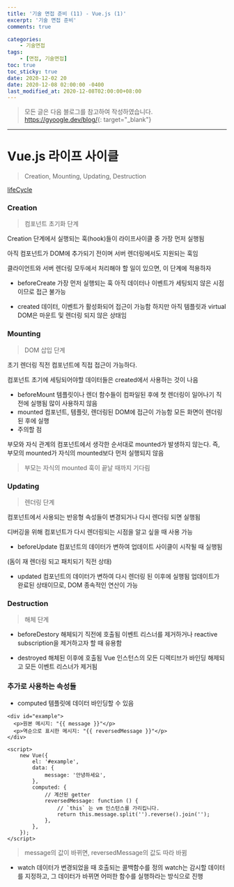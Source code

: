 ```yaml
---
title: '기술 면접 준비 (11) - Vue.js (1)'
excerpt: '기술 면접 준비'
comments: true

categories:
    - 기술면접
tags:
    - [면접, 기술면접]
toc: true
toc_sticky: true
date: 2020-12-02 20
date: 2020-12-08 02:00:00 -0400
last_modified_at: 2020-12-08T02:00:00+08:00
---
```


> 모든 글은 다음 블로그를 참고하여 작성하였습니다.<br> <https://gyoogle.dev/blog/>{: target="\_blank"}

<hr>

# Vue.js 라이프 사이클

> Creation, Mounting, Updating, Destruction

[lifeCycle](https://miro.medium.com/max/700/1*tnSXRrpLBYmfHnIagITlcg.png)

### Creation

> 컴포넌트 초기화 단계

Creation 단계에서 실행되는 훅(hook)들이 라이프사이클 중 가장 먼저 실행됨

아직 컴포넌트가 DOM에 추가되기 전이며 서버 렌더링에서도 지원되는 훅임

클라이언트와 서버 렌더링 모두에서 처리해야 할 일이 있으면, 이 단계에 적용하자

-   beforeCreate
    가장 먼저 실행되는 훅
    아직 데이터나 이벤트가 세팅되지 않은 시점이므로 접근 불가능

-   created
    데이터, 이벤트가 활성화되어 접근이 가능함
    하지만 아직 템플릿과 virtual DOM은 마운트 및 렌더링 되지 않은 상태임

### Mounting

> DOM 삽입 단계

초기 렌더링 직전 컴포넌트에 직접 접근이 가능하다.

컴포넌트 초기에 세팅되어야할 데이터들은 created에서 사용하는 것이 나음

-   beforeMount
    템플릿이나 렌더 함수들이 컴파일된 후에 첫 렌더링이 일어나기 직전에 실행됨
    많이 사용하지 않음
-   mounted
    컴포넌트, 템플릿, 렌더링된 DOM에 접근이 가능함
    모든 화면이 렌더링 된 후에 실행
-   주의할 점

부모와 자식 관계의 컴포넌트에서 생각한 순서대로 mounted가 발생하지 않는다. 즉, 부모의 mounted가 자식의 mounted보다 먼저 실행되지 않음

> 부모는 자식의 mounted 훅이 끝날 때까지 기다림

### Updating

> 렌더링 단계

컴포넌트에서 사용되는 반응형 속성들이 변경되거나 다시 렌더링 되면 실행됨

디버깅을 위해 컴포넌트가 다시 렌더링되는 시점을 알고 싶을 때 사용 가능

-   beforeUpdate
    컴포넌트의 데이터가 변하여 업데이트 사이클이 시작될 때 실행됨

(돔이 재 렌더링 되고 패치되기 직전 상태)

-   updated
    컴포넌트의 데이터가 변하여 다시 렌더링 된 이후에 실행됨
    업데이트가 완료된 상태이므로, DOM 종속적인 연산이 가능

### Destruction

> 해체 단계

-   beforeDestory
    해체되기 직전에 호출됨
    이벤트 리스너를 제거하거나 reactive subscription을 제거하고자 할 때 유용함

-   destroyed
    해체된 이후에 호출됨
    Vue 인스턴스의 모든 디렉티브가 바인딩 해제되고 모든 이벤트 리스너가 제거됨

### 추가로 사용하는 속성들

-   computed
    템플릿에 데이터 바인딩할 수 있음

```vue
<div id="example">
  <p>원본 메시지: "{{ message }}"</p>
  <p>역순으로 표시한 메시지: "{{ reversedMessage }}"</p>
</div>

<script>
    new Vue({
        el: '#example',
        data: {
            message: '안녕하세요',
        },
        computed: {
            // 계산된 getter
            reversedMessage: function () {
                // `this` 는 vm 인스턴스를 가리킵니다.
                return this.message.split('').reverse().join('');
            },
        },
    });
</script>
```

> message의 값이 바뀌면, reversedMessage의 값도 따라 바뀜

-   watch
    데이터가 변경되었을 때 호출되는 콜백함수를 정의
    watch는 감시할 데이터를 지정하고, 그 데이터가 바뀌면 어떠한 함수를 실행하라는 방식으로 진행
